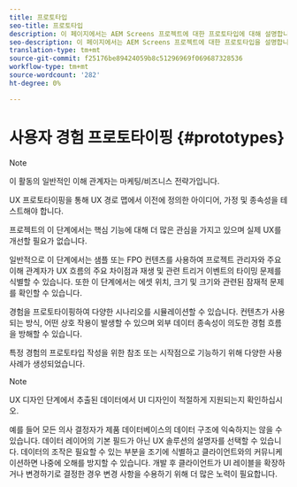 ```yaml
---
title: 프로토타입
seo-title: 프로토타입
description: 이 페이지에서는 AEM Screens 프로젝트에 대한 프로토타입에 대해 설명합니다.
seo-description: 이 페이지에서는 AEM Screens 프로젝트에 대한 프로토타입을 설명합니다.
translation-type: tm+mt
source-git-commit: f25176be89424059b8c51296969f069687328536
workflow-type: tm+mt
source-wordcount: '282'
ht-degree: 0%

---
```



# 사용자 경험 프로토타이핑 {#prototypes}

>[!NOTE]
>
>이 활동의 일반적인 이해 관계자는 마케팅/비즈니스 전략가입니다.

UX 프로토타이핑을 통해 UX 경로 맵에서 이전에 정의한 아이디어, 가정 및 종속성을 테스트해야 합니다.

프로젝트의 이 단계에서는 핵심 기능에 대해 더 많은 관심을 가지고 있으며 실제 UX를 개선할 필요가 없습니다.

일반적으로 이 단계에서는 샘플 또는 FPO 컨텐츠를 사용하여 프로젝트 관리자와 주요 이해 관계자가 UX 흐름의 주요 차이점과 재생 및 관련 트리거 이벤트의 타이밍 문제를 식별할 수 있습니다.
또한 이 단계에서는 에셋 위치, 크기 및 크기와 관련된 잠재적 문제를 확인할 수 있습니다.

경험을 프로토타이핑하여 다양한 시나리오를 시뮬레이션할 수 있습니다. 컨텐츠가 사용되는 방식, 어떤 상호 작용이 발생할 수 있으며 외부 데이터 종속성이 의도한 경험 흐름을 방해할 수 있습니다.

특정 경험의 프로토타입 작성을 위한 참조 또는 시작점으로 기능하기 위해 다양한 사용 사례가 생성되었습니다.


>[!NOTE]
>
> UX 디자인 단계에서 추출된 데이터에서 UI 디자인이 적절하게 지원되는지 확인하십시오.
>
> 예를 들어 모든 의사 결정자가 제품 데이터베이스의 데이터 구조에 익숙하지는 않을 수 있습니다. 데이터 레이어의 기본 필드가 아닌 UX 솔루션의 설명자를 선택할 수 있습니다. 데이터의 조작은 필요할 수 있는 부분을 조기에 식별하고 클라이언트와의 커뮤니케이션하면 나중에 오해를 방지할 수 있습니다. 개발 후 클라이언트가 UI 레이블을 확장하거나 변경하기로 결정한 경우 변경 사항을 수용하기 위해 더 많은 노력이 필요합니다.
